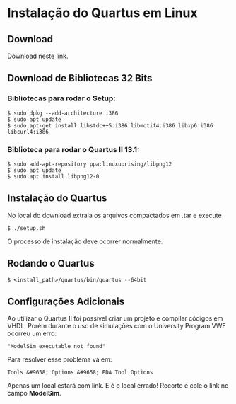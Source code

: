 # Instalação do Quartus em Linux

<!--- Texto --->

## Download

Download [neste link](https://download.altera.com/akdlm/software/acdsinst/13.1/162/ib_tar/Quartus-web-13.1.0.162-linux.tar).

## Download de Bibliotecas 32 Bits

<!--- Texto --->

### Bibliotecas para rodar o Setup:

    $ sudo dpkg --add-architecture i386
    $ sudo apt update
    $ sudo apt-get install libstdc++5:i386 libmotif4:i386 libxp6:i386 libcurl4:i386

### Biblioteca para rodar o Quartus II 13.1:

    $ sudo add-apt-repository ppa:linuxuprising/libpng12
    $ sudo apt update
    $ sudo apt install libpng12-0

## Instalação do Quartus

No local do download extraia os arquivos compactados em .tar e execute

    $ ./setup.sh

O processo de instalação deve ocorrer normalmente.

## Rodando o Quartus

<!--- Texto --->

    $ <install_path>/quartus/bin/quartus --64bit

## Configurações Adicionais

Ao utilizar o Quartus II foi possível criar um projeto e compilar códigos em VHDL. Porém durante o uso de simulações com o University Program VWF ocorreu um erro:

    "ModelSim executable not found"

Para resolver esse problema vá em:

    Tools &#9658; Options &#9658; EDA Tool Options

Apenas um local estará com link. E é o local errado!
Recorte e cole o link no campo **ModelSim**.
